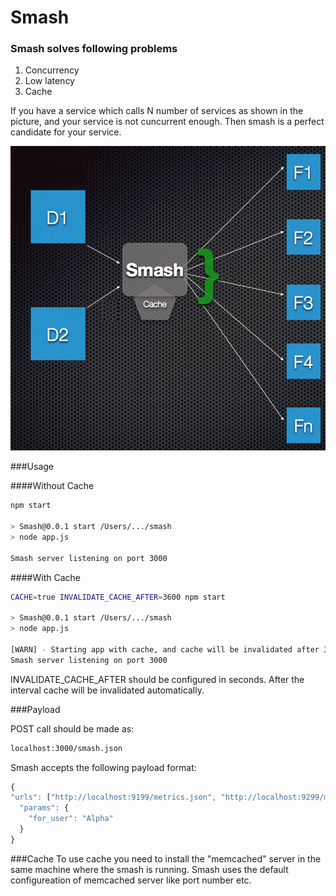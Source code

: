 Smash
=====

### Smash solves following problems

1. Concurrency
2. Low latency
3. Cache

If you have a service which calls N number of services as shown in the picture, and your service is not cuncurrent
enough. Then smash is a perfect candidate for your service.

![Alt text](https://github.com/ajitsing/ScreenShots/blob/master/smash.png "Smash")

###Usage

####Without Cache

```bash
npm start

> Smash@0.0.1 start /Users/.../smash
> node app.js

Smash server listening on port 3000
```

####With Cache

```bash
CACHE=true INVALIDATE_CACHE_AFTER=3600 npm start                                                                                                                                                130 ↵

> Smash@0.0.1 start /Users/.../smash
> node app.js

[WARN] - Starting app with cache, and cache will be invalidated after 3600 seconds.
Smash server listening on port 3000
```

INVALIDATE_CACHE_AFTER should be configured in seconds. After the interval cache will be invalidated automatically.

###Payload

POST call should be made as: 

```bash
localhost:3000/smash.json
```

Smash accepts the following payload format:

```javascript
{
"urls": ["http://localhost:9199/metrics.json", "http://localhost:9299/metrics.json", ....], 
  "params": {
    "for_user": "Alpha"
  }
}
```

###Cache
To use cache you need to install the "memcached" server in the same machine where the smash is running.
Smash uses the default configureation of memcached server like port number etc.






